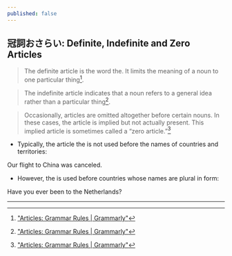 ```yaml
---
published: false
---
```

## 冠詞おさらい: Definite, Indefinite and Zero Articles

> The definite article is the word the. It limits the meaning of a noun to one particular thing[^1].

> The indefinite article indicates that a noun refers to a general idea rather than a particular thing[^1]. 

> Occasionally, articles are omitted altogether before certain nouns. In these cases, the article is implied but not actually present. This implied article is sometimes called a “zero article.”[^1]

* Typically, the article the is not used before the names of countries and territories:

 Our flight to China was canceled.

* However, the is used before countries whose names are plural in form:

Have you ever been to the Netherlands?

---
[^1]:["Articles: Grammar Rules | Grammarly"](https://www.grammarly.com/blog/articles/)